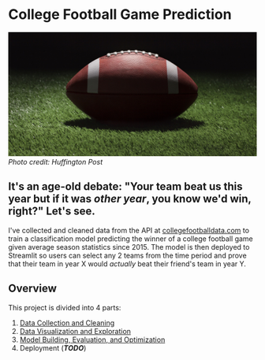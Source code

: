 # College Football Game Prediction
![](/images/cover_photo.jpg)
*Photo credit: Huffington Post*

## It's an age-old debate: "Your team beat us this year but if it was _*other year*_, you know we'd win, right?" Let's see.

I've collected and cleaned data from the API at [collegefootballdata.com](https://www.collegefootballdata.com/) to train a classification model predicting the winner of a college football game given average season statistics since 2015. The model is then deployed to Streamlit so users can select any 2 teams from the time period and prove that their team in year X would *actually* beat their friend's team in year Y.

## Overview
This project is divided into 4 parts:
1. [Data Collection and Cleaning](https://github.com/DImsirovic/cfb_game_prediction/blob/main/data_collection/data_collection.md)
2. [Data Visualization and Exploration](https://github.com/DImsirovic/cfb_game_prediction/blob/main/eda/exploration.md)
3. [Model Building, Evaluation, and Optimization](https://github.com/DImsirovic/cfb_game_prediction/blob/main/modeling/modeling.md)
4. Deployment (***TODO***)

